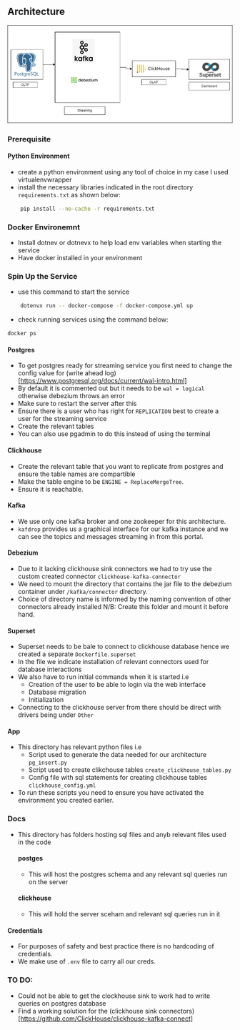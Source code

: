 ## Architecture
 <code><img src="https://github.com/nyawanga/streaming-architecture/blob/main/docs/streaming.drawio.png?raw=true"/></code>

### Prerequisite
#### Python Environment
- create a python environment  using any tool of choice in my case I used virtualenvwrapper
- install the necessary libraries indicated in the root directory `requirements.txt` as shown below:
```bash
    pip install --no-cache -r requirements.txt
```

### Docker Environemnt
- Install dotnev or dotnevx to help load env variables when starting the service
- Have docker installed in your environment

### Spin Up the Service
- use this command to start the service
```bash
    dotenvx run -- docker-compose -f docker-compose.yml up
```
- check running services using the command below:
```bash
docker ps
```

#### Postgres
- To get postgres ready for streaming service you first need to change the config value for (write ahead log)[https://www.postgresql.org/docs/current/wal-intro.html]
- By default it is commented out but it needs to be `wal = logical` otherwise debezium throws an error
- Make sure to restart the server after this
- Ensure there is a user who has right for `REPLICATION` best to create a user for the streaming service
- Create the relevant tables
- You can also use pgadmin to do this instead of using the terminal

#### Clickhouse
- Create the relevant table that you want to replicate from postgres and ensure the table names are compartible
- Make the table engine to be `ENGINE = ReplaceMergeTree`.
- Ensure it is reachable.

#### Kafka
- We use only one kafka broker and one zookeeper for this architecture.
- `kafdrop` provides us a graphical interface for our kafka instance and we can see the topics and messages streaming in from this portal.

#### Debezium
- Due to it lacking clickhouse sink connectors we had to try use the custom created connector `clickhouse-kafka-connector`
- We need to mount the directory that contains the jar file to the debezium container under `/kafka/connector` directory.
- Choice of directory name is informed by the naming convention of other connectors already installed
N/B: Create this folder and mount it before hand.

#### Superset
- Superset needs to be bale to connect to clickhouse database hence we created a separate `Dockerfile.superset`
- In the file we indicate installation of relevant connectors used for database interactions
- We also have to run initial commands when it is started i.e 
    - Creation of the user to be able to login via the web interface
    - Database migration
    - Initialization
- Connecting to the clickhouse server from there should be direct with drivers being under `Other`

#### App
- This directory has relevant python files i.e 
    - Script used to generate the data needed for our architecture `pg_insert.py`
    - Script used to create clikchouse tables `create_clickhouse_tables.py`
    - Config file with sql statements for creating clickhouse tables `clickhouse_config.yml`
- To run these scripts you need to ensure you have activated the environment you created earlier.

### Docs
- This directory has folders hosting sql files and anyb relevant files used in the code
    #### postges
    - This will host the postgres schema and any relevant sql queries run on the server

    #### clickhouse 
    - This will hold the server sceham and relevant sql queries run in it

#### Credentials
- For purposes of safety and best practice there is no hardcoding of credentials.
- We make use of `.env` file to carry all our creds.

### TO DO:
- Could not be able to get the clockhouse sink to work had to write queries on postgres database
- Find a working solution for the (clickhouse sink connectors)[https://github.com/ClickHouse/clickhouse-kafka-connect]
